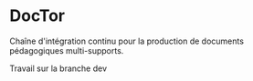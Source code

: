 DocTor
======


Chaîne d'intégration continu pour la production de documents pédagogiques multi-supports.

Travail sur la branche dev
